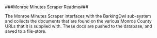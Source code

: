 ###Monroe Minutes Scraper Readme###

The Monroe Minutes Scraper interfaces with the BarkingOwl sub-system and collects the documents that are found on the various Monroe County URLs that it is supplied with.  These docs are pushed to the database, and saved to a file-store.
